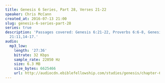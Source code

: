 ```yaml
---
title: Genesis 6 Series, Part 28, Verses 21-22
speaker: Chris McCann
created_at: 2016-07-13 21:00
slug: genesis-6-series-part-28
series: true
description: 'Passages covered: Genesis 6:21-22, Proverbs 6:6-8, Genesis 2:9, John
  21:11,14-17.'
audio:
  mp3_low:
    length: '27:36'
    bitrate: 32 Kbps
    sample_rate: 22050 Hz
    size: 6.3 MB
    size_bytes: 6625466
    url: http://audiocdn.ebiblefellowship.com/studies/genesis/chapter-6/2016.07.13_McCann_-_Genesis_6_Series_Part_28.mp3
---
```

